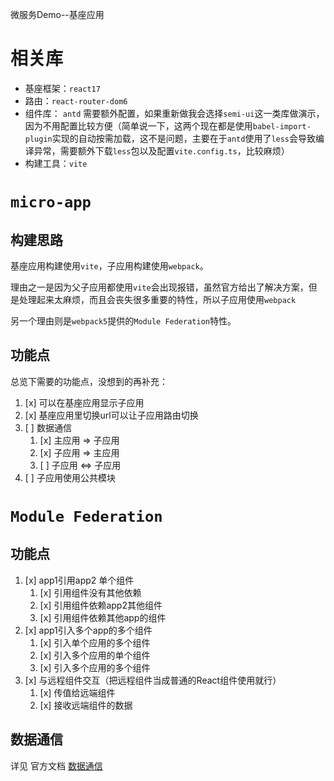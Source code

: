 微服务Demo--基座应用

# 相关库
- 基座框架：`react17` 
- 路由：`react-router-dom6` 
- 组件库： `antd` 需要额外配置，如果重新做我会选择`semi-ui`这一类库做演示，因为不用配置比较方便（简单说一下，这两个现在都是使用`babel-import-plugin`实现的自动按需加载，这不是问题，主要在于`antd`使用了`less`会导致编译异常，需要额外下载`less`包以及配置`vite.config.ts`，比较麻烦）
- 构建工具：`vite`

# `micro-app`
## 构建思路
基座应用构建使用`vite`，子应用构建使用`webpack`。

理由之一是因为父子应用都使用`vite`会出现报错，虽然官方给出了解决方案，但是处理起来太麻烦，而且会丧失很多重要的特性，所以子应用使用`webpack`

另一个理由则是`webpack5`提供的`Module Federation`特性。

## 功能点
总览下需要的功能点，没想到的再补充：
1. [x] 可以在基座应用显示子应用
2. [x] 基座应用里切换url可以让子应用路由切换
3. [ ] 数据通信
   1. [x] 主应用 => 子应用
   2. [x] 子应用 => 主应用
   3. [ ] 子应用 <=> 子应用
4. [ ] 子应用使用公共模块

# `Module Federation`
## 功能点
1. [x] app1引用app2 单个组件
   1. [x] 引用组件没有其他依赖
   2. [x] 引用组件依赖app2其他组件
   3. [x] 引用组件依赖其他app的组件
2. [x] app1引入多个app的多个组件
   1. [x] 引入单个应用的多个组件
   2. [x] 引入多个应用的单个组件
   3. [x] 引入多个应用的多个组件
3. [x] 与远程组件交互（把远程组件当成普通的React组件使用就行）
   1. [x] 传值给远端组件
   2. [x] 接收远端组件的数据

## 数据通信
详见 官方文档 [数据通信](https://cangdu.org/micro-app/docs.html#/zh-cn/data)
